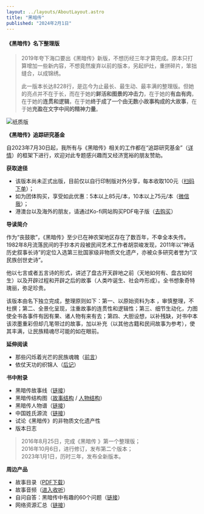 ```yaml
---
layout: ../layouts/AboutLayout.astro
title: "黑暗传"
published: "2024年2月1日"
---
```


#### 《黑暗传》名下整理版

> 2019年夸下海口要出《黑暗传》新版，不想历经三年才算完成。原本只打算增加一些新内容，不想竟然废弃以前的版本，另起炉灶，重拼碎片，笨拙缝合，以成锦绣。
>
> 此一版本长达8228行，是迄今为止最长、最生动、最丰满的整理版。但她的亮点并不在于长，而在于她的**鲜活和图景的冲击力**，在于她的**有血有肉**，在于她的**连贯和逻辑**，在于她**终于成了一个由无数小故事构成的大故事**，在于她**充盈在文字中间的精神力量**。

![纸质版](assets/darkness.jpg)

**《黑暗传》追踪研究基金**

自2023年7月30日起，我所有与《黑暗传》相关的工作都在“追踪研究基金”（[详情](assets/zhuizong.html "追踪研究基金")）的框架下进行，欢迎对此专题感兴趣而又经济宽裕的朋友赞助。

**获取途径**

+   该版本尚未正式出版，目前仅以自行印制版对外分享，每本收取100元（[扫码下单](assets/gobuy.jpg "链接")）；
+   如为团体购买，享受如此优惠：5本以上85元/本，10本以上75元/本（[微信我](assets/wechat.jpg "链接")）；
+   港澳台以及海外的朋友，请通过Ko-fi网站购买PDF电子版（[去购买](https://ko-fi.com/s/b8c8bd695f "链接")）

**导读简介**

作为“丧鼓歌”，《黑暗传》至少已在神农架地区存在了数百年，不幸全本失传。1982年8月流落民间的手抄本片段被民间艺术工作者胡崇峻发现，2011年以“神话历史叙事长诗”的定位入选第三批国家级非物质文化遗产，亦被众多研究者誉为“汉民族创世史诗”。

他以七言或者五言诗的形式，讲述了盘古开天辟地之前（天地如何有、盘古如何生）以及开辟过程和开辟之后的故事（人类咋诞生、社会咋形成）。全书想象奇特瑰丽，弥足珍贵。

该版本由名下独立完成，整理原则如下：第一、以原始资料为本 ，审慎整理，不杜撰；第二、全景化呈现，注重故事的连贯性和逻辑性；第三、细节生动化，力图使全书各事件有因有果、诸人物有来有去；第四、大胆设想，以补残缺，对书中本该浓墨重彩但却几笔带过的故事，加以补充（以其他古籍和民间故事为参考），使其丰满，让民族精魂尽可能的如在眼前。

**延伸阅读**

+   那些闪烁着光芒的民族魂魄（[前言](https://mp.weixin.qq.com/s/W5vRpFQpDvfM1ubU_6ru7Q "前言")）
+   依仗天功的织锦人（[后记](https://mp.weixin.qq.com/s/emALx1pTd9T6F3XcM7P-EQ "后记")）

**书中附录**

+   黑暗传故事线（[链接](assets/v20230101.html "链接")）
+   黑暗传结构图（[故事结构](assets/gushi.jpg "故事结构视角") / [人物结构](assets/renwu.jpg "人物结构视角")）
+   黑暗传人物谱（[链接](assets/darknessmap.jpeg "链接")）
+   中国姓氏源流（[链接](assets/xingshi.jpg "链接")）
+   试论《黑暗传》的非物质文化遗产性
+   版本日志

> 2016年8月25日，完成《黑暗传 》第一个整理版；  
> 2016年10月6日，进行修订，发布第二个版本；  
> 2023年1月1日，历时三年，发布全新版本。

**周边产品**

+   故事目录（[PDF下载](assets/index.pdf "下载")）
+   故事音频（[进入收听](assets/audio.html "故事音频")）
+   自问自答：黑暗传中有趣的60个问题（[链接](assets/60faqs.html "链接")）
+   网络资源汇总（[链接](assets/mlinks.html "链接")）
